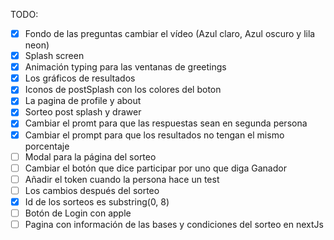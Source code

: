 TODO:

- [x] Fondo de las preguntas cambiar el vídeo (Azul claro, Azul oscuro y lila neon)
- [x] Splash screen
- [x] Animación typing para las ventanas de greetings
- [x] Los gráficos de resultados
- [x] Iconos de postSplash con los colores del boton
- [x] La pagina de profile y about
- [x] Sorteo post splash y drawer
- [x] Cambiar el promt para que las respuestas sean en segunda persona
- [x] Cambiar el prompt para que los resultados no tengan el mismo porcentaje
- [ ] Modal para la página del sorteo
- [ ] Cambiar el botón que dice participar por uno que diga Ganador
- [ ] Añadir el token cuando la persona hace un test
- [ ] Los cambios después del sorteo
- [x] Id de los sorteos es substring(0, 8)
- [ ] Botón de Login con apple
- [ ] Pagina con información de las bases y condiciones del sorteo en nextJs

